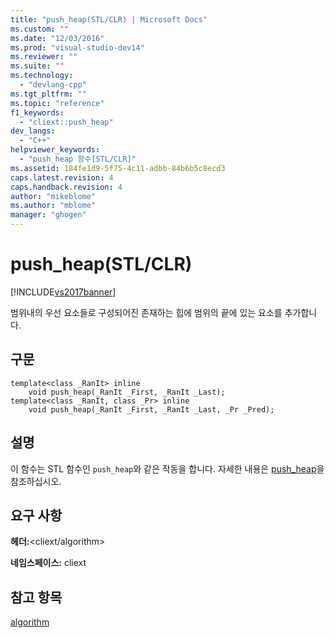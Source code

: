 ```yaml
---
title: "push_heap(STL/CLR) | Microsoft Docs"
ms.custom: ""
ms.date: "12/03/2016"
ms.prod: "visual-studio-dev14"
ms.reviewer: ""
ms.suite: ""
ms.technology: 
  - "devlang-cpp"
ms.tgt_pltfrm: ""
ms.topic: "reference"
f1_keywords: 
  - "cliext::push_heap"
dev_langs: 
  - "C++"
helpviewer_keywords: 
  - "push_heap 함수[STL/CLR]"
ms.assetid: 184fe1d9-5f75-4c11-adbb-84b6b5c8ecd3
caps.latest.revision: 4
caps.handback.revision: 4
author: "mikeblome"
ms.author: "mblome"
manager: "ghogen"
---
```

# push_heap(STL/CLR)
[!INCLUDE[vs2017banner](../assembler/inline/includes/vs2017banner.md)]

범위내의 우선 요소들로 구성되어진 존재하는 힙에 범위의 끝에 있는 요소를 추가합니다.  
  
## 구문  
  
```  
template<class _RanIt> inline  
    void push_heap(_RanIt _First, _RanIt _Last);  
template<class _RanIt, class _Pr> inline  
    void push_heap(_RanIt _First, _RanIt _Last, _Pr _Pred);  
```  
  
## 설명  
 이 함수는 STL 함수인 `push_heap`와 같은 작동을 합니다.  자세한 내용은 [push\_heap](../Topic/push_heap.md)을 참조하십시오.  
  
## 요구 사항  
 **헤더:**\<cliext\/algorithm\>  
  
 **네임스페이스:** cliext  
  
## 참고 항목  
 [algorithm](../dotnet/algorithm-stl-clr.md)